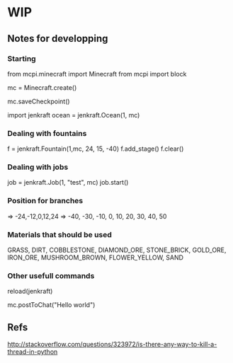 # WIP 

## Notes for developping

### Starting

from mcpi.minecraft import Minecraft
from mcpi import block

mc = Minecraft.create()

mc.saveCheckpoint()

import jenkraft
ocean = jenkraft.Ocean(1, mc)

### Dealing with fountains

f = jenkraft.Fountain(1,mc, 24, 15, -40)
f.add_stage()
f.clear()

### Dealing with jobs

job = jenkraft.Job(1, "test", mc)
job.start()
 
### Position for branches 

=> -24,-12,0,12,24
=> -40, -30, -10, 0, 10, 20, 30, 40, 50

### Materials that should be used

GRASS, DIRT, COBBLESTONE, DIAMOND_ORE, STONE_BRICK, GOLD_ORE, IRON_ORE, MUSHROOM_BROWN, FLOWER_YELLOW, SAND 

### Other usefull commands 
reload(jenkraft)

mc.postToChat("Hello world")

## Refs 
http://stackoverflow.com/questions/323972/is-there-any-way-to-kill-a-thread-in-python

